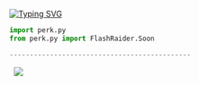 [![Typing SVG](https://readme-typing-svg.herokuapp.com?font=Roboto+Mono&lines=perk+%7C+@voidedveins)](https://git.io/typing-svg)

```python
import perk.py
from perk.py import FlashRaider.Soon

---------------------------------------------
```

&zwnj; 
&zwnj; 
![](https://komarev.com/ghpvc/?username=knownsrc)

<p align="center">
  <img src="https://count.getloli.com/get/@knownsrc?theme=asoul"  alt=""/>
</p>
